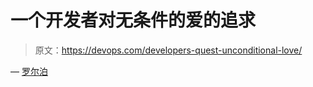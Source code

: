 # 一个开发者对无条件的爱的追求

> 原文：<https://devops.com/developers-quest-unconditional-love/>

— [罗尔泊](https://devops.com/author/breselman/)